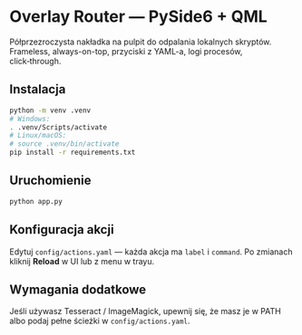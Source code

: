 # Overlay Router — PySide6 + QML

Półprzezroczysta nakładka na pulpit do odpalania lokalnych skryptów.
Frameless, always-on-top, przyciski z YAML-a, logi procesów, click‑through.

## Instalacja
```bash
python -m venv .venv
# Windows:
. .venv/Scripts/activate
# Linux/macOS:
# source .venv/bin/activate
pip install -r requirements.txt
```

## Uruchomienie
```bash
python app.py
```

## Konfiguracja akcji
Edytuj `config/actions.yaml` — każda akcja ma `label` i `command`.
Po zmianach kliknij **Reload** w UI lub z menu w trayu.

## Wymagania dodatkowe
Jeśli używasz Tesseract / ImageMagick, upewnij się, że masz je w PATH
albo podaj pełne ścieżki w `config/actions.yaml`.
